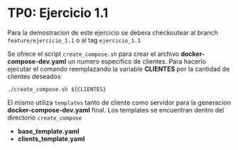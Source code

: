 # TP0: Ejercicio 1.1

Para la demostracion de este ejercicio se debera checkoutear al branch `feature/ejercicio_1.1` o al tag `ejercicio_1.1`

Se ofrece el script `create_compose.sh` para crear el archivo **docker-compose-dev.yaml** un numero especifico de clientes.
Para hacerlo ejecutar el comando reemplazando la variable **CLIENTES** por la cantidad de clientes deseados

```
./create_compose.sh ${CLIENTES}
```

El mismo utiliza `templates` tanto de cliente como servidor para la generacion **docker-compose-dev.yaml** final.
Los templates se encuentran dentro del directorio `create_compose`
- **base_template.yaml**
- **clients_template.yaml**